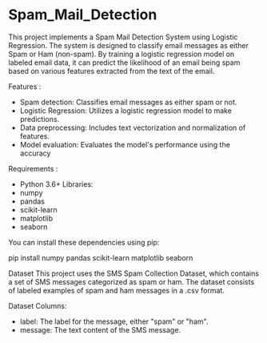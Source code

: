 # Spam_Mail_Detection
This project implements a Spam Mail Detection System using Logistic Regression. The system is designed to classify email messages as either Spam or Ham (non-spam). By training a logistic regression model on labeled email data, it can predict the likelihood of an email being spam based on various features extracted from the text of the email.

Features :
- Spam detection: Classifies email messages as either spam or not.
- Logistic Regression: Utilizes a logistic regression model to make predictions.
- Data preprocessing: Includes text vectorization and normalization of features.
- Model evaluation: Evaluates the model's performance using the accuracy

Requirements :
- Python 3.6+
Libraries:
- numpy
- pandas
- scikit-learn
- matplotlib
- seaborn

You can install these dependencies using pip:

pip install numpy pandas scikit-learn matplotlib seaborn

Dataset
This project uses the SMS Spam Collection Dataset, which contains a set of SMS messages categorized as spam or ham. The dataset consists of labeled examples of spam and ham messages in a .csv format.

Dataset Columns:
- label: The label for the message, either "spam" or "ham".
- message: The text content of the SMS message.
